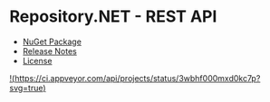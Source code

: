 # Repository.NET - REST API
- [NuGet Package](https://www.nuget.org/packages/Repository.NET-RestApi)
- [Release Notes](https://github.com/skthomasjr/Repository.RestApi/releases)
- [License](LICENSE.md)

[!(https://ci.appveyor.com/api/projects/status/3wbhf000mxd0kc7p?svg=true)](https://ci.appveyor.com/project/skthomasjr/repository-restapi)
